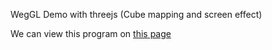 WegGL Demo with threejs (Cube mapping and screen effect)

We can view this program on [this page](http://t02uk.github.io/uclock/)
